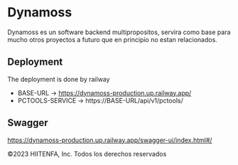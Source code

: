 <!-- [START BADGES] -->
<!-- [END BADGES] -->

# Dynamoss
Dynamoss es un software backend multipropositos, servira como base para mucho otros proyectos a futuro que en principio no estan relacionados.

## Deployment
The deployment is done by railway

- BASE-URL -> https://dynamoss-production.up.railway.app/
- PCTOOLS-SERVICE -> https://BASE-URL/api/v1/pctools/

## Swagger
https://dynamoss-production.up.railway.app/swagger-ui/index.html#/

©2023 HIITENFA, Inc. Todos los derechos reservados
